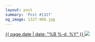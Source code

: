 ```yaml
---
layout: post
summary: 'Post #1327'
og_image: 1327-960.jpg
---
```


<p>
 <time>
  <a href="/1327">
   {{ page.date | date: "%B %-d, %Y" }}
  </a>
 </time>
 <a href="/1327">
  <img sizes="(min-width: 700px) 50vw, calc(100vw - 2rem)" src="{{ site.assets_url }}/1327-480.jpg" srcset="{{ site.assets_url }}/1327-240.jpg 240w, {{ site.assets_url }}/1327-480.jpg 480w, {{ site.assets_url }}/1327-720.jpg 720w, {{ site.assets_url }}/1327-960.jpg 960w"/>
 </a>
</p>
